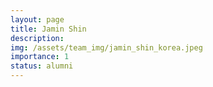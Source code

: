 ```yaml
---
layout: page
title: Jamin Shin
description:
img: /assets/team_img/jamin_shin_korea.jpeg
importance: 1
status: alumni
---
```

